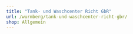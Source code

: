 ```yaml
---
title: "Tank- und Waschcenter Richt GbR"
url: /wurmberg/tank-und-waschcenter-richt-gbr/
shop: Allgemein
---
```

